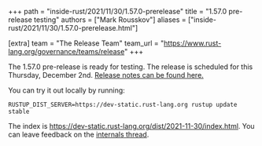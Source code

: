 +++
path = "inside-rust/2021/11/30/1.57.0-prerelease"
title = "1.57.0 pre-release testing"
authors = ["Mark Rousskov"]
aliases = ["inside-rust/2021/11/30/1.57.0-prerelease.html"]

[extra]
team = "The Release Team"
team_url = "https://www.rust-lang.org/governance/teams/release"
+++

The 1.57.0 pre-release is ready for testing. The release is scheduled for this
Thursday, December 2nd. [Release notes can be found here.][relnotes]

You can try it out locally by running:

```plain
RUSTUP_DIST_SERVER=https://dev-static.rust-lang.org rustup update stable
```

The index is <https://dev-static.rust-lang.org/dist/2021-11-30/index.html>. You
can leave feedback on the [internals thread][internals].

[relnotes]: https://github.com/rust-lang/rust/blob/master/RELEASES.md#version-1570-2021-12-02
[internals]: https://internals.rust-lang.org/t/rust-1-57-0-prerelease-testing/15690
